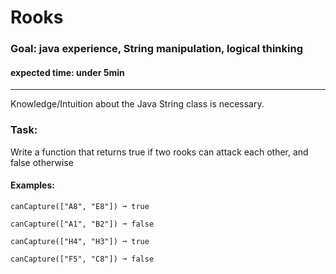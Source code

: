 # Rooks
### Goal: java experience, String manipulation, logical thinking

#### expected time: under 5min

---

Knowledge/Intuition about the Java String class is necessary.

### Task: 
Write a function that returns true if two rooks can attack each other, and false otherwise

#### Examples:
    
    canCapture(["A8", "E8"]) ➞ true
    
    canCapture(["A1", "B2"]) ➞ false
    
    canCapture(["H4", "H3"]) ➞ true
    
    canCapture(["F5", "C8"]) ➞ false